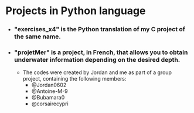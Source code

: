 # Projects in Python language

- ### "exercises_x4" is the Python translation of my C project of the same name.

- ### "projetMer" is a project, in French, that allows you to obtain underwater information depending on the desired depth. 
  - The codes were created by Jordan and me as part of a group project, containing the following members:
      * @Jordan0602
      * @Antoine-M-9
      * @Bubamara0
      * @corsairecypri
